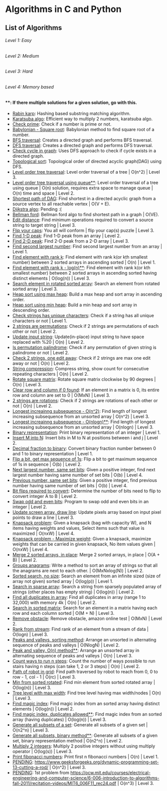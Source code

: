 # Algorithms in C and Python

## List of Algorithms

###### Level 1: Easy
###### Level 2: Medium
###### Level 3: Hard
###### Level 4: Memory based

#### **: If there multiple solutions for a given solution, go with this.

- [Rabin karp](rabin_karp.c): Hashing based substring matching algorithm.
- [Karatsuba algo](karatsuba.py): Efficient way to multiply 2 numbers, karatsuba algo.
- [Check prime](is_prime.go): Check if a number is prime or not.
- [Babylonian - Square root](babylonian_square_root.go): Babylonian method to find square root of a number.
- [BFS traversal](bfs.py): Creates a directed graph and performs BFS traversal.
- [DFS traversal](dfs.py): Creates a directed graph and performs DFS traversal.
- [Check cycle in graph](cycle_in_graph.py): Uses DFS approach to check if cycle exists in a directed graph.
- [Topological sort](topological_sort.py): Topological order of directed acyclic graph(DAG) using DFS.
- [Level order tree traversal](level_order_tree_traversal.c): Level order traversal of a tree | O(n^2) | Level 3.
- [Level order tree traversal using queue**](level_order_tree_traversal_using_queue.c): Level order traversal of a tree using queue | O(n) solution, requires extra space to manage queue | O(n) time and space | Level 2.
- [Shortest path of DAG](shortest_path_for_DAG.py): Find shortest in a directed acyclic graph from a source vertex to all reachable vertex | O(V + E).
- [Dijkstra algo](dijkstra.py): Pending :(
- [Bellman ford](bellman_ford.py): Bellman ford algo to find shortest path in a graph | O(VE).
- [Edit distance](edit_distance.c): Find minimum operations required to convert a source string to target string | Level 3.
- [Flip your caps](flip_your_cap.c): You all will conform | flip your cap(s) puzzle | Level 3.
- [Find 1-D peak](find_peak_element.c): Find 1-D peak from an array | Level 2.
- [Find 2-D peak](find_2d_peak.c): Find 2-D peak from a 2-D array | Level 3.
- [Find second largest number](second_largest_in_array.c): Find second largest number from an array | Level 1.
- [Find element with rank k](rank_k_element_in_2_sorted_array_O_k.c): Find element with rank k(or kth smallest number) between 2 sorted arrays in ascending sorted | O(n) | Level 1.
- [Find element with rank k - log(n)**](rank_k_element_in_2_sorted_array_log_k.c): Find element with rank k(or kth smallest number) between 2 sorted arrays in ascending sorted having distinct elements | O(log(n)) | Level 3.
- [Search element in rotated sorted array](search_in_rotated_sorted_array.c): Search an element from rotated sorted array | Level 3.
- [Heap sort using max heap](heap_sort_using_max_heap.c): Build a max heap and sort array in ascending order.
- [Heap sort using min heap](heap_sort_using_min_heap.c): Build a min heap and sort array in descending order.
- [Check strings has unique characters](unique_characters_check_in_string.c): Check if a string has all unique characters or not | Level 1.
- [2 strings are permutations](strings_permutation_check.c): Check if 2 strings are permutations of each other or not | Level 2.
- [Update input string](url_formatter.c): Update(in-place) input string to have space replaced with %20 | O(n) | Level 2.
- [Is permutation palindrome](is_any_permutation_palindrome.c): Check if any permutation of given string is palindrome or not | Level 2.
- [Check 2 strings, one edit away](are_two_strings_one_edit_away.c): Check if 2 strings are max one edit away or not | O(n) | Level 2.
- [String compression](string_compression.c): Compress string, show count for consecutive repeating characters | O(n) | Level 2.
- [Rotate square matrix](rotate_matrix.c): Rotate square matrix clockwise by 90 degrees | O(n) | Level 3.
- [Clear row and column if 0 found](clear_matrix_rows_and_coulmns.c): If an element in a matrix is 0, its entire row and column are set to 0 | O(MxN) | Level 3.
- [2 strings are rotations](are_2_strings_rotations.c): Check if 2 strings are rotations of each other or not | O(n) | Level 2.
- [Longest increainng subsequence - O(n^2)](LIS_O_n2.c): Find length of longest increasing subsequence from an unsorted array | O(n^2) | Level 3.
- [Longest increainng subsequence - O(nlogn)**](LIS_O_nlogn.c): Find length of longest increasing subsequence from an unsorted array | O(nlogn) | Level 3.
- [Binary representation](binary_representation.c): Print binary representation of an integer | Level 1.
- [Insert M into N](insert_bits_from_M_into_N.c): Insert bits in M to N at positions between i and j | Level 2.
- [Decimal fraction to binary](decimal_fraction_to_binary.c): Convert binary fraction number between 0 and 1 to binary representation | Level 1.
- [Flip a bit, get max sequence of 1s](flip_a_bit_to_get_max_seq_of_ones.c): Flip a bit to get maximum sequence of 1s in sequence | O(b) | Level 2.
- [Next largest number, same set bits](next_largest_same_num_of_bits_set.c): Given a positive integer, find next largest number having same number of set bits | O(b) | Level 4.
- [Previous number, same set bits](previous_num_having_same_num_of_bits_set.c): Given a positive integer, find previous number having same number of set bits | O(b) | Level 4.
- [Bit flips required to convert](bits_flipped_to_convert.c): Determine the number of bits need to flip to convert integer A to B | Level 2.
- [Swap odd and even bits](swap_odd_even_bits.c): Program to swap odd and even bits in an integer | Level 2.
- [Update screen array, draw line](draw_line.c): Update pixels array based on input pixel points to draw a line | Level 3.
- [Knapsack problem](knapsack.c): Given a knapsack (bag with capacity W), and N items having weights and values, Select items such that value is maximized | O(nxW) | Level 4.
- [Knapsack problem - Maximize weight](knapsack_maximize_weight.c): Given a knapsack, maximize weights that can be carried in given knapsack, No item values given | O(nxW) | Level 4.
- [Merge 2 sorted arrays, in place](merge_2_sorted_arrays_in_place.c): Merge 2 sorted arrays, in place | O(A + B) | Level 2.
- [Groups anagrams](group_anagrams.py): Write a method to sort an array of strings so that all the anagrams are next to each other. | O(MxNxlog(N)) | Level 2.
- [Sorted search, no size](search_in_infinite_sorted_array.c): Search an element from an infinite sized (size of array not given) sorted array | O(log(p)) | Level 1.
- [Search in sparse array](search_string_in_sparse_array.py): Search a string from sparsely populated array of strings (other places has empty string) | O(log(n)) | Level 2.
- [Find all duplicates in array](find_duplicates_in_4k_space.c): Find all duplicates in array (range 1 to 32,000) with memory 4k | O(n) | Level 2.
- [Search in sorted matrix](sorted_matrix_search.c): Search for an element in a matrix having each row and each column sorted | O(M + N) | Level 3.
- [Remove obstacle](remove_obstacle.py): Remove obstacle, amazon online test | O(MxN) | Level 2.
- [Rank from stream](rank_from_stream.c): Find rank of an element from a stream of data | O(logn) | Level 3.
- [Peaks and valleys, sorting method](peaks_and_valleys_O_nlogn.py): Arrange an unsorted in alternating sequence of peaks and valleys | O(NlogN) | Level 2.
- [Peak and valley, O(n) method**](peaks_and_valleys_O_n.py): Arrange an unsorted array in alternating sequence of peaks and valleys | O(n) | Level 3.
- [Count ways to run n steps](count_steps.py): Count the number of ways possible to run stairs having n steps (can take 1, 2 or 3 steps) | O(n) | Level 2.
- [Path of robot in grid](robot_in_a_grid.py): Find path traversed by robot to reach from 0, 0 to row - 1, col - 1 | O(rc) | Level 3.
- [Min from sorted rotated](min_in_sorted_rotated_array.c): Find min element from sorted rotated array | O(log(n)) | Level 3.
- [Tree level with max width](level_with_max_width.c): Find tree level having max width/nodes | O(n) | Level 3.
- [Find magic index](magic_index.c): Find magic index from an sorted array having distinct elements | O(log(n)) | Level 2.
- [Find magic index, duplicates allowed**](magic_index_with_duplicates.c): Find magic index from an sorted array (having duplicates) | O(log(n)) | Level 3.
- [Generate all subsets of a set](generate_all_subsets.py): Generate all subsets of a given set | O(n2^n) | Level 3.
- [Generate all subsets, binary method**](generate_all_subsets_binary_method.py): Generate all subsets of a given set, binary representation method | O(n2^n) | Level 2.
- [Multiply 2 integers](multiply_integers.c): Multiply 2 positive integers without using multiply operator | O(log(s)) | Level 3.
- [Print fibonacci numbers](fibonacci.c): Print first n fibonacci numbers | O(n) | Level 1.
- [PENDING](cut_rod_to_max_profit.c): https://www.geeksforgeeks.org/dynamic-programming-set-13-cutting-a-rod/ | O(n^2) | Level 3.
- [PENDING](cut_sequence_for_min_cost.c): 1st problem from https://ocw.mit.edu/courses/electrical-engineering-and-computer-science/6-006-introduction-to-algorithms-fall-2011/recitation-videos/MIT6_006F11_rec24.pdf | O(n^3) | Level 3.

